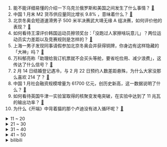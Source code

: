 1. 能不能详细易懂的介绍一下乌克兰俄罗斯和美国之间发生了什么事情？ [:link:](https://www.zhihu.com/question/516188345)
2. 中国 1 月末 M2 货币供应量同比增长 9.8% ，意味着什么？ [:link:](https://www.zhihu.com/question/515800403)
3. 北京冬奥会短道速滑男子 500 米半决赛武大靖无缘 A 组决赛，如何评价他的表现？ [:link:](https://www.zhihu.com/question/516355260)
4. 如何看待王濛评价韩国运动员擦领奖台：「没跑过人家擦啥玩意儿」？两位运动员实力差距以及竞赛规则是怎样的？ [:link:](https://www.zhihu.com/question/516233537)
5. 上海一男子发现同事请假参加北京冬奥会并获得铜牌，你身边有这样隐藏的「大神」吗？ [:link:](https://www.zhihu.com/question/515958013)
6. 万科郁亮称「助理给我订机票就不会买头等舱，要省吃俭用、减少浪费」，这传达了什么信号？ [:link:](https://www.zhihu.com/question/516109068)
7. 2 月 14 日结婚登记遇冷，与 2 月 22 日预约人数差距悬殊，为什么大家没那么喜欢 214 了？ [:link:](https://www.zhihu.com/question/516030131)
8. 中国 1 月社会融资规模增量为 61700 亿元，创历史新高，这一数据说明了什么？ [:link:](https://www.zhihu.com/question/515807474)
9. 如何看待英国牛津一实验室取得的核聚变发电突破，在实验中达到了 11 兆瓦的输出功率？ [:link:](https://www.zhihu.com/question/515707912)
10. 为什么《开端》中背着猫的那个卢迪没有进入循环呢？ [:link:](https://www.zhihu.com/question/511404812)
<details>
<summary>11 ~ 20</summary>

11. 如何评价动画《鬼灭之刃》第二季遊郭編（花街篇）第十一集大结局？ [:link:](https://www.zhihu.com/question/515944485)
12. 如何评价网友因《原神》游戏文案中的浮力问题吵了起来? [:link:](https://www.zhihu.com/question/515054873)
13. 如何评价王濛作为「专业运动员」对短道速滑的解说？她和央视「专业解说员」解说的本质区别在哪里？ [:link:](https://www.zhihu.com/question/516102153)
14. 2022 年三十岁的男人月薪一万多算什么水平？ [:link:](https://www.zhihu.com/question/515475808)
15. 你觉得沈腾会超过周星驰在喜剧界的成就吗？ [:link:](https://www.zhihu.com/question/287348181)
16. 为什么雪容融没有冰墩墩火? [:link:](https://www.zhihu.com/question/515020430)
17. 电影《张之洞》首映当天仅 2 人观看，票房共 90 元，导演发声称「排片少，求关注」，哪些原因导致的？ [:link:](https://www.zhihu.com/question/511303849)
18. 为什么刘昊然没扛起来《四海》票房? [:link:](https://www.zhihu.com/question/515550916)
19. 如何看待大连两个月内 10 多只野生梅花鹿命丧流浪狗之口？ [:link:](https://www.zhihu.com/question/515910934)
20. 从人类诞生到现在所产生的人类尸骸足够覆盖整个地球吗？ [:link:](https://www.zhihu.com/question/514620556)
</details>
<details>
<summary>21 ~ 30</summary>

21. 如何看待速度滑冰男子 500 米颁奖仪式韩国运动员领奖前做出擦领奖台的动作？ [:link:](https://www.zhihu.com/question/516198351)
22. 两个互相喜欢又懂得彼此的人因为走的路不同而分开，真的是一种遗憾吗？ [:link:](https://www.zhihu.com/question/516307447)
23. 如何在两年之内学完本科数学系中的纯数学部分？ [:link:](https://www.zhihu.com/question/513280332)
24. 你是如何一步步变得自律，最后收获自己想要的人生的？ [:link:](https://www.zhihu.com/question/515960441)
25. 特征工程到底是什么？ [:link:](https://www.zhihu.com/question/29316149)
26. 如果一直不谈恋爱会等到一个很好很好的人吗？ [:link:](https://www.zhihu.com/question/516314703)
27. Java开发除了增删改查还能做什么？很迷茫？ [:link:](https://www.zhihu.com/question/510619641)
28. 你知道哪些令人拍案叫绝的英语成语翻译？ [:link:](https://www.zhihu.com/question/267896650)
29. 普京拜登通话 1 小时后，俄方披露美国对所谓「俄侵乌」的论调已达顶峰，有哪些信息值得关注？ [:link:](https://www.zhihu.com/question/516291682)
30. 最近一直很低落，可以分享一首歌吗？ [:link:](https://www.zhihu.com/question/516041255)
</details>
<details>
<summary>31 ~ 40</summary>

31. 英国海军战舰时代见敌必战是怎么回事？ [:link:](https://www.zhihu.com/question/38278828)
32. 如果电视剧《开端》出口，外国人会觉得好看吗？ [:link:](https://www.zhihu.com/question/512249702)
33. 自从看了《鬼灭之刃》以后再也看不下去别的动漫了，有没有媲美《鬼灭之刃》的动漫推荐? [:link:](https://www.zhihu.com/question/515390259)
34. 你说，人活这一辈子到底是为了什么？ [:link:](https://www.zhihu.com/question/514622375)
35. 高考后女生要不要学驾照？ [:link:](https://www.zhihu.com/question/514145630)
36. 你们青春最大的遗憾是什么？ [:link:](https://www.zhihu.com/question/514371863)
37. 如何以「我终于嫁给了那个红衣策马过长街的少年」为开头写一篇甜文？ [:link:](https://www.zhihu.com/question/503274062)
38. 如果准备1000块买书，你会推荐我买哪些书？ [:link:](https://www.zhihu.com/question/514197135)
39. 学临床专业不当医生可以做什么工作？ [:link:](https://www.zhihu.com/question/506925453)
40. 是上班累还是上学累？ [:link:](https://www.zhihu.com/question/514548800)
</details>
<details>
<summary>41 ~ 50</summary>

41. 过年期间你打《王者荣耀》的时候都发生了哪些让你意难平的事情？ [:link:](https://www.zhihu.com/question/514208371)
42. 有感觉《浮生六记》的沈复夫妇都比较渣的吗？ [:link:](https://www.zhihu.com/question/66223575)
43. 怎样形成一种清冷气质？ [:link:](https://www.zhihu.com/question/446855234)
44. 游戏设计是为自己设计，为玩家设计，还是为了钱而设计？ [:link:](https://www.zhihu.com/question/30983410)
45. 本科没有什么可以写的经历，考研复试简历应该怎么写？ [:link:](https://www.zhihu.com/question/313175414)
46. 王濛为什么这么受欢迎？她有哪些吸引人的特质和经历？ [:link:](https://www.zhihu.com/question/516052386)
47. 自己带五个月的孩子，老公让我做全部家务，怎么让他知道我也很累？ [:link:](https://www.zhihu.com/question/513639790)
48. 为什么上班都是坐着，还会感觉疲惫不堪？ [:link:](https://www.zhihu.com/question/27708607)
49. 学习不好的人在最后的半年里能考上高中吗? [:link:](https://www.zhihu.com/question/515826813)
50. 有什么脑洞超大或者惊艳到你的科幻小说吗？ [:link:](https://www.zhihu.com/question/286095689)
</details><details>
<summary>bilibili</summary>

1. 【罗翔】我也是第一次到这个地方来，大开眼界！ [:link:](//www.bilibili.com/video/BV1Yi4y1f7ou)
2. 课 堂 请 勿 对 对 子【第二季】5.0 ！！！ [:link:](//www.bilibili.com/video/BV1JP4y1P76Q)
3. ⚡尺V尺⚡ [:link:](//www.bilibili.com/video/BV1pm4y1d7M5)
4. 如何把苏伊士运河变没？【硬核狠人26】 [:link:](//www.bilibili.com/video/BV19F41177yJ)
5. 【warma】300万关注啦！来纪念一下吧【沃玛的生活/第七期】 [:link:](//www.bilibili.com/video/BV1LR4y177om)
6. 2021年的总结 1000个星星小人画完拉 [:link:](//www.bilibili.com/video/BV1eS4y1G7ig)
7. 《中 二 少 年 杀 鬼 记 ！》 [:link:](//www.bilibili.com/video/BV1vL4y1s7qY)
8. 有个洗脚妹问我：“是不是人与人之间没有互相看透 才产生了爱情？” [:link:](//www.bilibili.com/video/BV1Wi4y1f7yq)
9. 赵鹏疯了，到处踢人 [:link:](//www.bilibili.com/video/BV1uT4y1X7ZS)
10. 《关于男友来我家串门惨遭亲戚围观这件事》 [:link:](//www.bilibili.com/video/BV19F411778H)
<details>
<summary>11 ~ 20</summary>

11. 一只靠脚刹车的涡轮增鸭 [:link:](//www.bilibili.com/video/BV13R4y1L7Ch)
12. 圆满了！原来早在16年前官方就埋下了伏笔啊！ [:link:](//www.bilibili.com/video/BV1GT4y1X7AA)
13. 哥又给大家整了首翻唱 [:link:](//www.bilibili.com/video/BV12L4y1s7QQ)
14. 一墩难求，那就用沙子堆一个吧 [:link:](//www.bilibili.com/video/BV1kY411L7Kw)
15. 评分5.6！历史新低令人窒息！诚实吐槽柯南M24绯色的子弹 [:link:](//www.bilibili.com/video/BV1G5411o7HX)
16. 月售10000多盒的超人气饼干，自己在家做，结果。。。 [:link:](//www.bilibili.com/video/BV1f34y1k7D5)
17. 别人的18岁vs你的18岁… [:link:](//www.bilibili.com/video/BV1cr4y1a7dp)
18. 《动画异世界》：第二部！ [:link:](//www.bilibili.com/video/BV1344y1H7zE)
19. 这就是弱国的悲哀，他们直接收拾桌子走了，此时更知铸剑人的伟大 [:link:](//www.bilibili.com/video/BV1FP4y1w7J6)
20. 一个人，何止一个人！！！ [:link:](//www.bilibili.com/video/BV1LP4y1w7Wc)
</details>
<details>
<summary>21 ~ 30</summary>

21. 【真诚向】以此20秒感恩2021的挫折和痛苦 [:link:](//www.bilibili.com/video/BV1wT4y1X7wf)
22. “别开枪，我投降惹 ! ” [:link:](//www.bilibili.com/video/BV1TT4y1X73U)
23. 无人机+迫击炮=？？？【迫击炮快乐阴人流#4】 [:link:](//www.bilibili.com/video/BV1QF41177bp)
24. 为什么都在期待2026年意大利冬奥会！而韩国却害怕 [:link:](//www.bilibili.com/video/BV1ZT4y1Q7EV)
25. 这也能卖？！ [:link:](//www.bilibili.com/video/BV1XT4y1Q7cV)
26. 「亚特兰蒂斯」 青 春 版  ！！？ [:link:](//www.bilibili.com/video/BV1Tr4y1a7GG)
27. 【全网唯一】真·单人7-18 终结时代 [:link:](//www.bilibili.com/video/BV1Su41197Ay)
28. 试吃深海大猛货，龙宫使者，你们猜会翻车吗？ [:link:](//www.bilibili.com/video/BV15341177PE)
29. 大家好！我是佐藤健，我来B站啦！ [:link:](//www.bilibili.com/video/BV11b4y177DE)
30. 兰  怼  怼 [:link:](//www.bilibili.com/video/BV16b4y177qt)
</details>
<details>
<summary>31 ~ 40</summary>

31. 这些年被学生惯坏的老师 [:link:](//www.bilibili.com/video/BV1r3411j7Wi)
32. 情人节预演 [:link:](//www.bilibili.com/video/BV1Nq4y187Yv)
33. 帅小伙因黄油快过期，被迫做一期惠灵顿牛排，吃一口眼泪都掉了下来 [:link:](//www.bilibili.com/video/BV1aZ4y1o7mZ)
34. 危！当杠精遇上倒霉蛋！《水浒传》P8（杨志卖刀） [:link:](//www.bilibili.com/video/BV1yu41197Kc)
35. 欢迎来到魔法世界～ [:link:](//www.bilibili.com/video/BV1kL4y1377Y)
36. 猫咪:能带我回家吗。 [:link:](//www.bilibili.com/video/BV1xu411976Z)
37. 水 星 迫 降 青 春 版 #2 ！！？ [:link:](//www.bilibili.com/video/BV1eu41197nJ)
38. 原来游戏才是最懂你的朋友？ [:link:](//www.bilibili.com/video/BV1fq4y1b7bT)
39. 原初修真伏羲生存 EP1 开局竟出一把神弓 [:link:](//www.bilibili.com/video/BV1Ua411y7De)
40. 半年没回家，发现我妈成主播了？？ [:link:](//www.bilibili.com/video/BV1r3411j7i2)
</details>
<details>
<summary>41 ~ 50</summary>

41. 羽生结弦是不是有那个社交牛逼症 [:link:](//www.bilibili.com/video/BV1344y1H7bg)
42. 最后一个坑真狗啊！ [:link:](//www.bilibili.com/video/BV1c34y1C76C)
43. 30秒讲完《甄嬛传》 [:link:](//www.bilibili.com/video/BV1RR4y157k9)
44. 冰墩墩找不到他的脸了，你能帮帮他吗？ [:link:](//www.bilibili.com/video/BV14P4y1P77Q)
45. 我觉得老妈很公平 [:link:](//www.bilibili.com/video/BV1Fr4y1a7te)
46. 黑皮＋甜妹？涂上最黑粉底假装去美黑，爸妈回家看傻了…… [:link:](//www.bilibili.com/video/BV1SL4y1s7Ch)
47. 【不止游戏】AK-47究竟有多经典？ [:link:](//www.bilibili.com/video/BV1nS4y1G7DW)
48. 集源江湖菜  厨子探店¥163 [:link:](//www.bilibili.com/video/BV1bY411L73p)
49. 始于快乐 亡与生活 [:link:](//www.bilibili.com/video/BV1wT4y1X7J6)
50. 【野生人类图鉴】我的冤种朋友你还好吗？【妈见打】 [:link:](//www.bilibili.com/video/BV1Ja411y7fX)
</details>
<details>
<summary>51 ~ 60</summary>

51. 【时代少年团】TNT纪录片《光环中的少年——“辞旧”》预告片 [:link:](//www.bilibili.com/video/BV1C3411j7nC)
52. 螨虫真的有那么可怕吗？ [:link:](//www.bilibili.com/video/BV1xS4y1C7Q3)
53. 继续扯！那个女人说，追她的人排到了法国，到底有没有撒谎！！ [:link:](//www.bilibili.com/video/BV1ou411975u)
54. 这DJ能处，有歌他真放！ [:link:](//www.bilibili.com/video/BV1cb4y1475X)
55. 屑魔女：是谁这么可爱呢？ 4K [:link:](//www.bilibili.com/video/BV1oP4y1c7QV)
56. 俯卧撑，但监督者是AI。 [:link:](//www.bilibili.com/video/BV1sm4y1Z76x)
57. 它好像不太服气！ [:link:](//www.bilibili.com/video/BV11u41197xR)
58. 【原神】好家伙！就你小子一天天这么二创是吧？？ [:link:](//www.bilibili.com/video/BV1RR4y157Lu)
59. 物 归 原 主 [:link:](//www.bilibili.com/video/BV15q4y187zX)
60. 卧槽，我当时真的以为爸妈在吹牛！！！ [:link:](//www.bilibili.com/video/BV1o5411d7ze)
</details>
<details>
<summary>61 ~ 70</summary>

61. 跟我铠子拼你有这个实力吗！！？ [:link:](//www.bilibili.com/video/BV1K5411o7mA)
62. 一张嘴就知道，确实是文化人 [:link:](//www.bilibili.com/video/BV1Ni4y1f7Sv)
63. 谷爱凌：好的，下一个问题… [:link:](//www.bilibili.com/video/BV1pZ4y1R7qG)
64. ⚡░H░I░U░———░B░O░O░M░⚡ [:link:](//www.bilibili.com/video/BV1SS4y1G77N)
65. 明天出差，今天要做个核酸。 [:link:](//www.bilibili.com/video/BV1xZ4y1R7cG)
66. 把我的油腻姐姐改造成美女一次吧 [:link:](//www.bilibili.com/video/BV1na411y72h)
67. 吉克·耶志毅 劝艾伦不要地鸣 珍贵影像 [:link:](//www.bilibili.com/video/BV1HR4y177Rx)
68. 【原神整活】凝光：这玩意不比神之眼好用？ [:link:](//www.bilibili.com/video/BV1Bb4y1779n)
69. 【STN快报第六季20】我这夜店，一去就是一辈子！ [:link:](//www.bilibili.com/video/BV1rm4y1d7SS)
70. 【波兰球】福到了 [:link:](//www.bilibili.com/video/BV1hi4y1f7DE)
</details>
<details>
<summary>71 ~ 80</summary>

71. 看懂这个视频，保证你升职加薪（二） [:link:](//www.bilibili.com/video/BV1G34y117rF)
72. 当班级有重名的同学时 [:link:](//www.bilibili.com/video/BV1NF411n7Pb)
73. 房车旅行博主全是演员？ [:link:](//www.bilibili.com/video/BV1Nr4y1a7nj)
74. 羽生结弦的偶像，普鲁申科是如何表演花滑的？简直骚破天际了! [:link:](//www.bilibili.com/video/BV1dR4y157gK)
75. 这可能是海绵宝宝最不想看到的还原！ [:link:](//www.bilibili.com/video/BV18R4y177sj)
76. •᷄ࡇ•᷅ [:link:](//www.bilibili.com/video/BV1hS4y1C7tk)
77. 【花滑运动员千金】50万订阅者！我爱你们~ [:link:](//www.bilibili.com/video/BV1Kr4y1a7zm)
78. 世界并不完美，我们还有彼此 - 斑鸠 Alec Benjamin 现场剪辑版《If We Have Each Other》【中英双字】 [:link:](//www.bilibili.com/video/BV12Z4y1Z7na)
79. 致 黑 夜 中 呜 咽 与 怒 吼 [:link:](//www.bilibili.com/video/BV1ib4y17793)
80. 美军：这样下去要输越南了 [:link:](//www.bilibili.com/video/BV1Kq4y187Kk)
</details>
<details>
<summary>81 ~ 90</summary>

81. 卧槽卧槽！！我不信有对手顶得住他这一套！ [:link:](//www.bilibili.com/video/BV1bu41197m2)
82. 揭秘诈骗式手机回收，UP亲测8799的iPhone13ProMax差点没了！ [:link:](//www.bilibili.com/video/BV1J5411o7no)
83. 《心海，这次是我不配》 [:link:](//www.bilibili.com/video/BV14b4y177AC)
84. 居然是反转剧情？女孩和冰墩墩合照的时候...... [:link:](//www.bilibili.com/video/BV1wF411n7SK)
85. 求一双没看过新版《倚天屠龙记》的眼睛！！！ [:link:](//www.bilibili.com/video/BV1844y1H7ZZ)
86. 这就是榜样的力量！ [:link:](//www.bilibili.com/video/BV1xP4y1P7jA)
87. ⚡️双 屑 合 璧 •᷅ࡇ•᷄ 天 下 无 敌⚡️ [:link:](//www.bilibili.com/video/BV14b4y147yS)
88. 法国运动员坚持汉字签名，每一笔都在意料之外！网友：一开始我以为他叫“π” [:link:](//www.bilibili.com/video/BV1f3411j7XL)
89. 北美最危险国家随机探店！！摇到哪就吃到哪，居然这么离谱？ [:link:](//www.bilibili.com/video/BV165411o7ki)
90. 当你成为「wifi路由器」？！ [:link:](//www.bilibili.com/video/BV1jF411n7zN)
</details>
<details>
<summary>91 ~ 100</summary>

91. 《孤勇者》完整版！谁再说我不关心你们，我跟谁急！！！ [:link:](//www.bilibili.com/video/BV1Mq4y187tw)
92. 卧槽！我现在相信董子健说的是真的了！ [:link:](//www.bilibili.com/video/BV1Ha411y7AW)
93. 后来，国产剧中再也看不到这样穿着打扮的女主了！ [:link:](//www.bilibili.com/video/BV1S44y1H71t)
94. 小时候这么可爱，长大怎么就嚼起了“口香糖” [:link:](//www.bilibili.com/video/BV1Db4y177XC)
95. 什么？！今年最好看的电影出现了？ [:link:](//www.bilibili.com/video/BV1jS4y1r7K1)
96. 《 读 评 论 》 [:link:](//www.bilibili.com/video/BV1Tm4y1d7aS)
97. 他的帅和（我）理发师没什么关系… [:link:](//www.bilibili.com/video/BV1u5411o7sJ)
98. “动物治愈你的坏心情！” [:link:](//www.bilibili.com/video/BV135411o7Zz)
99. 网络热门爆款鉴定23 [:link:](//www.bilibili.com/video/BV1wP4y1w7gE)
100. 【行业揭秘】你家洗澡水也忽冷忽热？ [:link:](//www.bilibili.com/video/BV1R34y1k7wg)
</details></details>